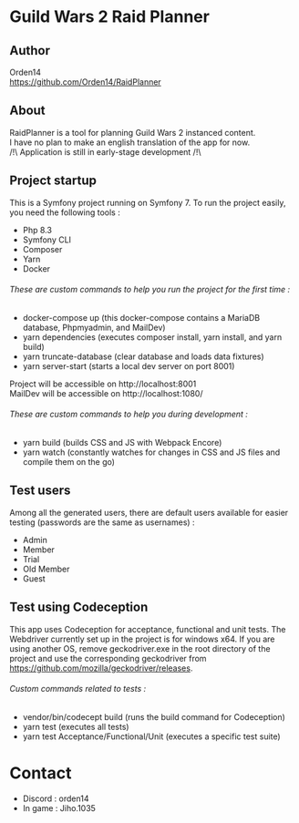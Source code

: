 # Guild Wars 2 Raid Planner

## Author
Orden14  
https://github.com/Orden14/RaidPlanner

## About
RaidPlanner is a tool for planning Guild Wars 2 instanced content.  
I have no plan to make an english translation of the app for now.  
/!\ Application is still in early-stage development /!\

## Project startup
This is a Symfony project running on Symfony 7. To run the project easily, you need the following tools :
- Php 8.3
- Symfony CLI
- Composer
- Yarn
- Docker

###### These are custom commands to help you run the project for the first time :
- docker-compose up (this docker-compose contains a MariaDB database, Phpmyadmin, and MailDev)
- yarn dependencies (executes composer install, yarn install, and yarn build)
- yarn truncate-database (clear database and loads data fixtures)
- yarn server-start (starts a local dev server on port 8001)

Project will be accessible on http://localhost:8001  
MailDev will be accessible on http://localhost:1080/

###### These are custom commands to help you during development :
- yarn build (builds CSS and JS with Webpack Encore)
- yarn watch (constantly watches for changes in CSS and JS files and compile them on the go)

## Test users
Among all the generated users, there are default users available for easier testing (passwords are the same as usernames) :
- Admin
- Member
- Trial
- Old Member
- Guest

## Test using Codeception
This app uses Codeception for acceptance, functional and unit tests.
The Webdriver currently set up in the project is for windows x64. If you are using another OS, remove geckodriver.exe in the root directory of the project and use the corresponding geckodriver from https://github.com/mozilla/geckodriver/releases.

###### Custom commands related to tests :
- vendor/bin/codecept build (runs the build command for Codeception)
- yarn test (executes all tests)
- yarn test Acceptance/Functional/Unit (executes a specific test suite)

# Contact
* Discord : orden14
* In game : Jiho.1035
